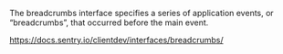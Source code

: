 The breadcrumbs interface specifies a series of application events, or “breadcrumbs”, that occurred before the main event.

https://docs.sentry.io/clientdev/interfaces/breadcrumbs/